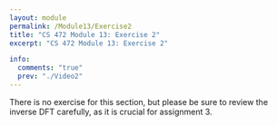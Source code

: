 ```yaml
---
layout: module
permalink: /Module13/Exercise2
title: "CS 472 Module 13: Exercise 2"
excerpt: "CS 472 Module 13: Exercise 2"

info:
  comments: "true"
  prev: "./Video2"
---
```

There is no exercise for this section, but please be sure to review the inverse DFT carefully, as it is crucial for assignment 3.